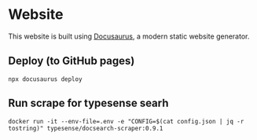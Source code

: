 # Website

This website is built using [Docusaurus](https://docusaurus.io/), a modern static website generator.

## Deploy (to GitHub pages)

```
npx docusaurus deploy   
```

## Run scrape for typesense searh

```
docker run -it --env-file=.env -e "CONFIG=$(cat config.json | jq -r tostring)" typesense/docsearch-scraper:0.9.1
```

